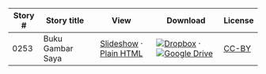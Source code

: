 Story # | Story title | View | Download | License
-------- | -----------  |:-------:| ---------------- | -------
0253 | Buku Gambar Saya | <a href="https://global-asp.github.io/stories/ms/0253_buku-gambar-saya_slides.html" target="_blank">Slideshow</a> · [Plain HTML](https://global-asp.github.io/stories/ms/0253_buku-gambar-saya.html) | [![Dropbox](https://cloud.githubusercontent.com/assets/9295750/10150606/3f5ae2dc-65f5-11e5-8f63-841c51cc1cde.png "Dropbox")](https://www.dropbox.com/s/myspz6i6v3yh2ie/ms.zip) · [![Google Drive](https://cloud.githubusercontent.com/assets/9295750/9473522/1d6fdde4-4b10-11e5-98f5-aa6c6b04a08e.png "Google Drive")](https://drive.google.com/open?id=0B59ZADK9EsbsbHBDT3kyV20wX3M) | [CC-BY](https://creativecommons.org/licenses/by/3.0/)
